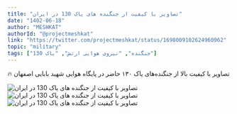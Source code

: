 ```yaml
---
title: "تصاویر با کیفیت از جنگنده های یاک 130 در ایران"
date: "1402-06-18"
author: "MESHKAT"
authorId: "@projectmeshkat"
link: "https://twitter.com/projectmeshkat/status/1698009102624960962"
topic: "military"
tags: ["جنگنده", "نیروی هوایی ارتش", "یاک 130"]
---
```


🔥 تصاویر با کیفیت بالا از جنگنده‌های یاک ۱۳۰ حاضر در پایگاه هوایی شهید بابایی اصفهان

![تصاویر با کیفیت از جنگنده های یاک 130 در ایران](/posts/military/tasavir-bakeifiat-az-jangandehaye-yak130-dar-iran1.webp)
![تصاویر با کیفیت از جنگنده های یاک 130 در ایران](/posts/military/tasavir-bakeifiat-az-jangandehaye-yak130-dar-iran2.webp)
![تصاویر با کیفیت از جنگنده های یاک 130 در ایران](/posts/military/tasavir-bakeifiat-az-jangandehaye-yak130-dar-iran2.webp)
